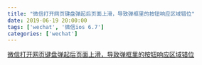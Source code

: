 ```yaml
---
title: "微信打开网页键盘弹起后页面上滑，导致弹框里的按钮响应区域错位"
date: 2019-06-19 20:00:00
tags: ['wechat', '微信ios 6.7']
categories: ['wechat']
---
```


[微信打开网页键盘弹起后页面上滑，导致弹框里的按钮响应区域错位](https://developers.weixin.qq.com/community/develop/doc/00044ae90742f8c82fb78fcae56800)
